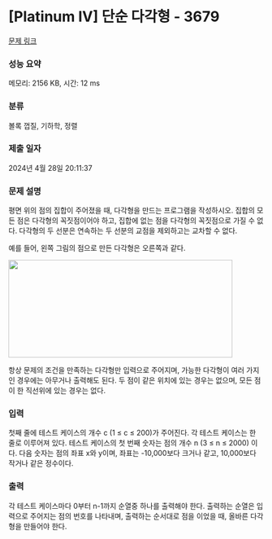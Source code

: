 # [Platinum IV] 단순 다각형 - 3679 

[문제 링크](https://www.acmicpc.net/problem/3679) 

### 성능 요약

메모리: 2156 KB, 시간: 12 ms

### 분류

볼록 껍질, 기하학, 정렬

### 제출 일자

2024년 4월 28일 20:11:37

### 문제 설명

<p>평면 위의 점의 집합이 주어졌을 때, 다각형을 만드는 프로그램을 작성하시오. 집합의 모든 점은 다각형의 꼭짓점이어야 하고, 집합에 없는 점을 다각형의 꼭짓점으로 가질 수 없다. 다각형의 두 선분은 연속하는 두 선분의 교점을 제외하고는 교차할 수 없다.</p>

<p>예를 들어, 왼쪽 그림의 점으로 만든 다각형은 오른쪽과 같다.</p>

<p><img alt="" src="" style="height:192px; width:441px"></p>

<p>항상 문제의 조건을 만족하는 다각형만 입력으로 주어지며, 가능한 다각형이 여러 가지인 경우에는 아무거나 출력해도 된다. 두 점이 같은 위치에 있는 경우는 없으며, 모든 점이 한 직선위에 있는 경우는 없다.</p>

### 입력 

 <p>첫째 줄에 테스트 케이스의 개수 c (1 ≤ c ≤ 200)가 주어진다. 각 테스트 케이스는 한 줄로 이루어져 있다. 테스트 케이스의 첫 번째 숫자는 점의 개수 n (3 ≤ n ≤ 2000) 이다. 다음 숫자는 점의 좌표 x와 y이며, 좌표는 -10,000보다 크거나 같고, 10,000보다 작거나 같은 정수이다.</p>

### 출력 

 <p>각 테스트 케이스마다 0부터 n-1까지 순열중 하나를 출력해야 한다. 출력하는 순열은 입력으로 주어지는 점의 번호를 나타내며, 출력하는 순서대로 점을 이었을 때, 올바른 다각형을 만들어야 한다.</p>

